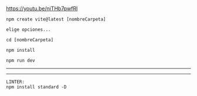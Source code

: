 https://youtu.be/niTHb7pwfRI

    npm create vite@latest [nombreCarpeta]

    elige opciones...

    cd [nombreCarpeta]

    npm install

    npm run dev



----------------------------------------------------------------------------------
----------------------------------------------------------------------------------


    LINTER:
    npm install standard -D

